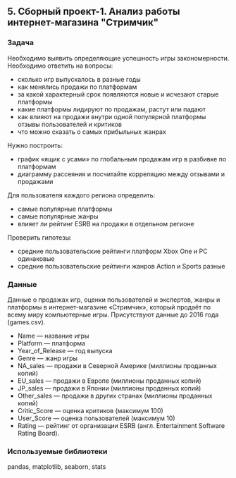 ## 5.	Сборный проект-1. Анализ работы интернет-магазина "Стримчик"

### Задача
Необходимо выявить определяющие успешность игры закономерности. Необходимо ответить на вопросы:
- сколько игр выпускалось в разные годы
- как менялись продажи по платформам
- за какой характерный срок появляются новые и исчезают старые платформы
- какие платформы лидируют по продажам, растут или падают
- как влияют на продажи внутри одной популярной платформы отзывы пользователей и критиков
- что можно сказать о самых прибыльных жанрах
 
Нужно построить:
- график «ящик с усами» по глобальным продажам игр в разбивке по платформам
- диаграмму рассеяния и посчитайте корреляцию между отзывами и продажами

Для пользователя каждого региона определить:
- самые популярные платформы
- самые популярные жанры
- влияет ли рейтинг ESRB на продажи в отдельном регионе

Проверить гипотезы:
- средние пользовательские рейтинги платформ Xbox One и PC одинаковые
- средние пользовательские рейтинги жанров Action и Sports разные

### Данные
Данные о продажах игр, оценки пользователей и экспертов, жанры и платформы в интернет-магазине «Стримчик», который продаёт по всему миру компьютерные игры. Присутствуют данные  до 2016 года (games.csv). 
- Name — название игры
- Platform — платформа
- Year_of_Release — год выпуска
- Genre — жанр игры
- NA_sales — продажи в Северной Америке (миллионы проданных копий)
- EU_sales — продажи в Европе (миллионы проданных копий)
- JP_sales — продажи в Японии (миллионы проданных копий)
- Other_sales — продажи в других странах (миллионы проданных копий)
- Critic_Score — оценка критиков (максимум 100)
- User_Score — оценка пользователей (максимум 10)
- Rating — рейтинг от организации ESRB (англ. Entertainment Software Rating Board).
 
### Используемые библиотеки
pandas, matplotlib, seaborn, stats
